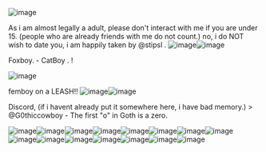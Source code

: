  ![image](https://github.com/user-attachments/assets/1228ad29-598a-44ff-b411-11d9c080937a)


As i am almost legally a adult, please don't interact with me if you are under 15. (people who are already friends with me do not count.) 
no, i do NOT wish to date you, i am happily taken by @stipsl .
                                                                          ![image](https://github.com/user-attachments/assets/86cb6af6-1aec-423f-aa75-8c769fa05e5c)![image](https://github.com/user-attachments/assets/86786f5a-5b9e-4498-b2ca-4f86c9135340)



Foxboy. - CatBoy . ! 

![image](https://github.com/user-attachments/assets/e3dd610d-16c4-4099-8027-b2e65c16d242)


femboy on a LEASH!! ![image](https://github.com/user-attachments/assets/9222ca0f-a41d-4f77-bbd9-884de927b999)![image](https://github.com/user-attachments/assets/f8473112-6f80-4578-bb0a-38048c9a98c1)




Discord, (if i havent already put it somewhere here, i have bad memory.) > @G0thiccowboy - The first "o" in Goth is a zero.



![image](https://github.com/user-attachments/assets/58dc6d41-b47a-48bf-8e86-bf830e0eb8c8)![image](https://github.com/user-attachments/assets/38c1731d-0c2d-4916-b132-bffb49c90149)![image](https://github.com/user-attachments/assets/4a2409b4-5634-42be-8f0c-26632e57f0a2)![image](https://github.com/user-attachments/assets/3db49d16-13fa-4f9b-bfd4-0065a6b3a7de)![image](https://github.com/user-attachments/assets/a970b9b5-4c6f-4c7f-886c-e280970ffcd0)![image](https://github.com/user-attachments/assets/564cc6e8-a21c-4fd6-9781-56aab579f9be)![image](https://github.com/user-attachments/assets/46dc2b4a-aa0d-4ea3-8d26-5c1712cc2598)![image](https://github.com/user-attachments/assets/9824e987-7431-42af-b38d-1e0c709977d9)![image](https://github.com/user-attachments/assets/86fb1976-54b2-4240-8f27-88432e565c7e)![image](https://github.com/user-attachments/assets/3cad56ce-cf84-4264-9d4a-8ff95088fbce)![image](https://github.com/user-attachments/assets/a4c273ff-2e3b-43d8-b8cf-6a4305f997ed)![image](https://github.com/user-attachments/assets/72054903-8774-430b-aec1-8f523e3b7693)![image](https://github.com/user-attachments/assets/adba1871-18e4-41fb-abc2-f7b914519f1e)![image](https://github.com/user-attachments/assets/81fa47bc-8896-46f8-9a83-d4a07f69964e)![image](https://github.com/user-attachments/assets/686952b7-3c14-4f78-ab13-eab4addc03ee)













